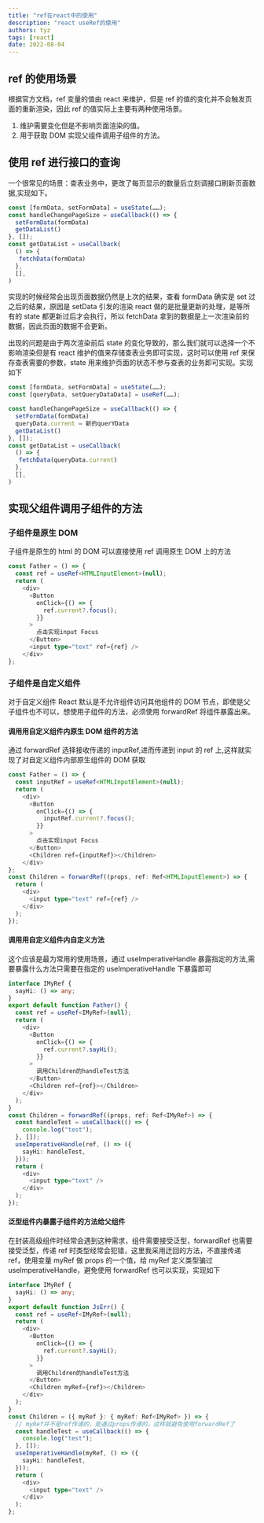 ```yaml
---
title: "ref在react中的使用"
description: "react useRef的使用"
authors: tyz
tags: [react]
date: 2022-08-04
---
```


<!--truncate-->

## ref 的使用场景

根据官方文档，ref 变量的值由 react 来维护，但是 ref 的值的变化并不会触发页面的重新渲染，因此 ref 的值实际上主要有两种使用场景。

1. 维护需要变化但是不影响页面渲染的值。
2. 用于获取 DOM 实现父组件调用子组件的方法。

## 使用 ref 进行接口的查询

一个很常见的场景：查表业务中，更改了每页显示的数量后立刻调接口刷新页面数据,实现如下。

```ts
const [formData, setFormData] = useState(……);
const handleChangePageSize = useCallback(() => {
  setFormData(formData)
  getDataList()
}, []);
const getDataList = useCallback(
  () => {
   fetchData(formData)
  },
  [],
)

```

实现的时候经常会出现页面数据仍然是上次的结果，查看 formData 确实是 set 过之后的结果，原因是 setData 引发的渲染 react 做的是批量更新的处理，是等所有的 state 都更新过后才会执行，所以 fetchData 拿到的数据是上一次渲染前的数据，因此页面的数据不会更新。

出现的问题是由于两次渲染前后 state 的变化导致的，那么我们就可以选择一个不影响渲染但是有 react 维护的值来存储查表业务即可实现，这时可以使用 ref 来保存查表需要的参数，state 用来维护页面的状态不参与查表的业务即可实现。实现如下

```ts
const [formData, setFormData] = useState(……);
const [queryData, setQueryDataData] = useRef(……);

const handleChangePageSize = useCallback(() => {
  setFormData(formData)
  queryData.current = 新的querYData
  getDataList()
}, []);
const getDataList = useCallback(
  () => {
   fetchData(queryData.current)
  },
  [],
)

```

## 实现父组件调用子组件的方法

### 子组件是原生 DOM

子组件是原生的 html 的 DOM 可以直接使用 ref 调用原生 DOM 上的方法

```ts
const Father = () => {
  const ref = useRef<HTMLInputElement>(null);
  return (
    <div>
      <Button
        onClick={() => {
          ref.current?.focus();
        }}
      >
        点击实现input Focus
      </Button>
      <input type="text" ref={ref} />
    </div>
};
```

### 子组件是自定义组件

对于自定义组件 React 默认是不允许组件访问其他组件的 DOM 节点，即使是父子组件也不可以，想使用子组件的方法，必须使用 forwardRef 将组件暴露出来。

#### 调用用自定义组件内原生 DOM 组件的方法

通过 forwardRef 选择接收传递的 inputRef,进而传递到 input 的 ref 上,这样就实现了对自定义组件内部原生组件的 DOM 获取

```ts
const Father = () => {
  const inputRef = useRef<HTMLInputElement>(null);
  return (
    <div>
      <Button
        onClick={() => {
          inputRef.current?.focus();
        }}
      >
        点击实现input Focus
      </Button>
      <Children ref={inputRef}></Children>
    </div>
};
const Children = forwardRef((props, ref: Ref<HTMLInputElement>) => {
  return (
    <div>
      <input type="text" ref={ref} />
    </div>
  );
});
```

#### 调用用自定义组件内自定义方法

这个应该是最为常用的使用场景，通过 useImperativeHandle 暴露指定的方法,需要暴露什么方法只需要在指定的 useImperativeHandle 下暴露即可

```ts
interface IMyRef {
  sayHi: () => any;
}
export default function Father() {
  const ref = useRef<IMyRef>(null);
  return (
    <div>
      <Button
        onClick={() => {
          ref.current?.sayHi();
        }}
      >
        调用Children的handleTest方法
      </Button>
      <Children ref={ref}></Children>
    </div>
  );
}
const Children = forwardRef((props, ref: Ref<IMyRef>) => {
  const handleTest = useCallback(() => {
    console.log("test");
  }, []);
  useImperativeHandle(ref, () => ({
    sayHi: handleTest,
  }));
  return (
    <div>
      <input type="text" />
    </div>
  );
});
```

#### 泛型组件内暴露子组件的方法给父组件

在封装高级组件时经常会遇到这种需求，组件需要接受泛型，forwardRef 也需要接受泛型，传递 ref 时类型经常会犯错，这里我采用迂回的方法，不直接传递 ref，使用变量 myRef 做 props 的一个值，给 myRef 定义类型骗过 useImperativeHandle，避免使用 forwardRef 也可以实现，实现如下

```ts
interface IMyRef {
  sayHi: () => any;
}
export default function JsErr() {
  const ref = useRef<IMyRef>(null);
  return (
    <div>
      <Button
        onClick={() => {
          ref.current?.sayHi();
        }}
      >
        调用Children的handleTest方法
      </Button>
      <Children myRef={ref}></Children>
    </div>
  );
}
const Children = ({ myRef }: { myRef: Ref<IMyRef> }) => {
  // myRef并不是ref传递的，是通过props传递的，这样就避免使用forwardRef了
  const handleTest = useCallback(() => {
    console.log("test");
  }, []);
  useImperativeHandle(myRef, () => ({
    sayHi: handleTest,
  }));
  return (
    <div>
      <input type="text" />
    </div>
  );
};
```
